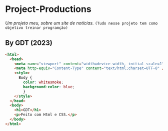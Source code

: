 # Project-Productions

*Um projeto meu, sobre um site de notícias.*
`(Tudo nesse projeto tem como objetivo treinar programção)`

## **By GDT (2023)**

```Html
<html>
  <head>
    <meta name="viewport" content="width=device-width, initial-scale=1" />
    <meta http-equiv="Content-Type" content="text/html;charset=UTF-8" />
    <style>
      Body {
        color: whitesmoke;
        background-color: blue;
        }
    </style>
  </head>
  <body>
    <h1>GDT</h1>
    <p>Feito com Html e CSS.</p>
  </body>
</html>
```

